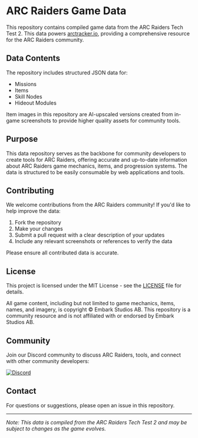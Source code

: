 # ARC Raiders Game Data

This repository contains compiled game data from the ARC Raiders Tech Test 2. This data powers [arctracker.io](https://arctracker.io), providing a comprehensive resource for the ARC Raiders community.

## Data Contents

The repository includes structured JSON data for:
- Missions
- Items
- Skill Nodes
- Hideout Modules

Item images in this repository are AI-upscaled versions created from in-game screenshots to provide higher quality assets for community tools.

## Purpose

This data repository serves as the backbone for community developers to create tools for ARC Raiders, offering accurate and up-to-date information about ARC Raiders game mechanics, items, and progression systems. The data is structured to be easily consumable by web applications and tools.

## Contributing

We welcome contributions from the ARC Raiders community! If you'd like to help improve the data:

1. Fork the repository
2. Make your changes
3. Submit a pull request with a clear description of your updates
4. Include any relevant screenshots or references to verify the data

Please ensure all contributed data is accurate.

## License

This project is licensed under the MIT License - see the [LICENSE](LICENSE) file for details.

All game content, including but not limited to game mechanics, items, names, and imagery, is copyright © Embark Studios AB. This repository is a community resource and is not affiliated with or endorsed by Embark Studios AB.

## Community

Join our Discord community to discuss ARC Raiders, tools, and connect with other community developers:

[![Discord](https://img.shields.io/discord/1371502069374255265?color=7289DA&label=Discord&logo=discord&logoColor=white&label=Discord)](https://discord.gg/pAtQ4Aw8em)

## Contact

For questions or suggestions, please open an issue in this repository.

---
*Note: This data is compiled from the ARC Raiders Tech Test 2 and may be subject to changes as the game evolves.* 